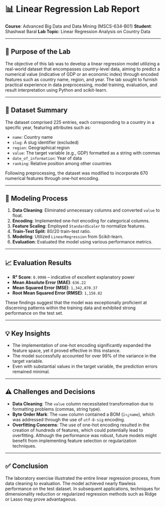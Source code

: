 # 📊 Linear Regression Lab Report

**Course**: Advanced Big Data and Data Mining (MSCS-634-B01) 
**Student**: Shashwat Baral
**Lab Topic**: Linear Regression Analysis on Country Data  

---

## 🧪 Purpose of the Lab

The objective of this lab was to develop a linear regression model utilizing a real-world dataset that encompasses country-level data, aiming to predict a numerical value (indicative of GDP or an economic index) through encoded features such as country name, region, and year. The lab sought to furnish practical experience in data preprocessing, model training, evaluation, and result interpretation using Python and scikit-learn.

---

## 📁 Dataset Summary

The dataset comprised 225 entries, each corresponding to a country in a specific year, featuring attributes such as:

- `name`: Country name  
- `slug`: A slug identifier (excluded)  
- `region`: Geographical region  
- `value`: The target variable (e.g., GDP) formatted as a string with commas  
- `date_of_information`: Year of data  
- `ranking`: Relative position among other countries

Following preprocessing, the dataset was modified to incorporate 670 numerical features through one-hot encoding.

---

## 🔧 Modeling Process

1. **Data Cleaning**: Eliminated unnecessary columns and converted `value` to float.
2. **Encoding**: Implemented one-hot encoding for categorical columns.
3. **Feature Scaling**: Employed `StandardScaler` to normalize features.
4. **Train-Test Split**: 80/20 train-test ratio.
5. **Modeling**: Utilized `LinearRegression` from Scikit-learn.
6. **Evaluation**: Evaluated the model using various performance metrics.

---

## 📈 Evaluation Results

- **R² Score**: `0.9996` – indicative of excellent explanatory power  
- **Mean Absolute Error (MAE)**: `636.22`  
- **Mean Squared Error (MSE)**: `1,342,870.37`  
- **Root Mean Squared Error (RMSE)**: `1,158.82`  

These findings suggest that the model was exceptionally proficient at discerning patterns within the training data and exhibited strong performance on the test set.

---

## 💡 Key Insights

- The implementation of one-hot encoding significantly expanded the feature space, yet it proved effective in this instance.
- The model successfully accounted for over 99% of the variance in the target variable.
- Even with substantial values in the target variable, the prediction errors remained minimal.

---

## ⚠️ Challenges and Decisions

- **Data Cleaning**: The `value` column necessitated transformation due to formatting problems (commas, string type).
- **Byte Order Mark**: The `name` column contained a BOM (`ï»¿name`), which was addressed through the use of `utf-8-sig` encoding.
- **Overfitting Concerns**: The use of one-hot encoding resulted in the creation of hundreds of features, which could potentially lead to overfitting. Although the performance was robust, future models might benefit from implementing feature selection or regularization techniques.

---

## ✅ Conclusion

The laboratory exercise illustrated the entire linear regression process, from data cleaning to evaluation. The model achieved nearly flawless performance on the test dataset. In subsequent applications, techniques for dimensionality reduction or regularized regression methods such as Ridge or Lasso may prove advantageous.
